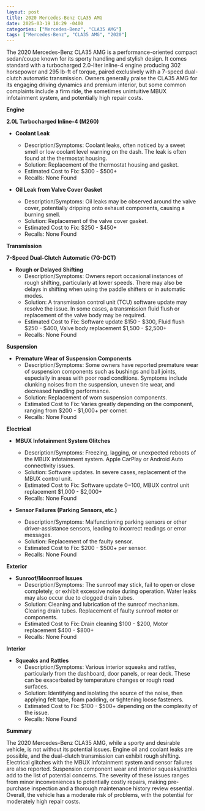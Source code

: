 ```yaml
---
layout: post
title: 2020 Mercedes-Benz CLA35 AMG
date: 2025-03-19 10:29 -0400
categories: ["Mercedes-Benz", "CLA35 AMG"]
tags: ["Mercedes-Benz", "CLA35 AMG", "2020"]
---
```

The 2020 Mercedes-Benz CLA35 AMG is a performance-oriented compact sedan/coupe known for its sporty handling and stylish design. It comes standard with a turbocharged 2.0-liter inline-4 engine producing 302 horsepower and 295 lb-ft of torque, paired exclusively with a 7-speed dual-clutch automatic transmission. Owners generally praise the CLA35 AMG for its engaging driving dynamics and premium interior, but some common complaints include a firm ride, the sometimes unintuitive MBUX infotainment system, and potentially high repair costs.

**Engine**

**2.0L Turbocharged Inline-4 (M260)**

*   **Coolant Leak**
    *   Description/Symptoms: Coolant leaks, often noticed by a sweet smell or low coolant level warning on the dash. The leak is often found at the thermostat housing.
    *   Solution: Replacement of the thermostat housing and gasket.
    *   Estimated Cost to Fix: $300 - $500+
    *   Recalls: None Found

*   **Oil Leak from Valve Cover Gasket**
    *   Description/Symptoms: Oil leaks may be observed around the valve cover, potentially dripping onto exhaust components, causing a burning smell.
    *   Solution: Replacement of the valve cover gasket.
    *   Estimated Cost to Fix: $250 - $450+
    *   Recalls: None Found

**Transmission**

**7-Speed Dual-Clutch Automatic (7G-DCT)**

*   **Rough or Delayed Shifting**
    *   Description/Symptoms: Owners report occasional instances of rough shifting, particularly at lower speeds. There may also be delays in shifting when using the paddle shifters or in automatic modes.
    *   Solution: A transmission control unit (TCU) software update may resolve the issue. In some cases, a transmission fluid flush or replacement of the valve body may be required.
    *   Estimated Cost to Fix: Software update $150 - $300, Fluid flush $250 - $400, Valve body replacement $1,500 - $2,500+
    *   Recalls: None Found

**Suspension**

*   **Premature Wear of Suspension Components**
    *   Description/Symptoms: Some owners have reported premature wear of suspension components such as bushings and ball joints, especially in areas with poor road conditions. Symptoms include clunking noises from the suspension, uneven tire wear, and decreased handling performance.
    *   Solution: Replacement of worn suspension components.
    *   Estimated Cost to Fix: Varies greatly depending on the component, ranging from $200 - $1,000+ per corner.
    *   Recalls: None Found

**Electrical**

*   **MBUX Infotainment System Glitches**
    *   Description/Symptoms: Freezing, lagging, or unexpected reboots of the MBUX infotainment system. Apple CarPlay or Android Auto connectivity issues.
    *   Solution: Software updates. In severe cases, replacement of the MBUX control unit.
    *   Estimated Cost to Fix: Software update $0-$100, MBUX control unit replacement $1,000 - $2,000+
    *   Recalls: None Found

*   **Sensor Failures (Parking Sensors, etc.)**
    *   Description/Symptoms: Malfunctioning parking sensors or other driver-assistance sensors, leading to incorrect readings or error messages.
    *   Solution: Replacement of the faulty sensor.
    *   Estimated Cost to Fix: $200 - $500+ per sensor.
    *   Recalls: None Found

**Exterior**

*   **Sunroof/Moonroof Issues**
    *   Description/Symptoms: The sunroof may stick, fail to open or close completely, or exhibit excessive noise during operation. Water leaks may also occur due to clogged drain tubes.
    *   Solution: Cleaning and lubrication of the sunroof mechanism. Clearing drain tubes. Replacement of faulty sunroof motor or components.
    *   Estimated Cost to Fix: Drain cleaning $100 - $200, Motor replacement $400 - $800+
    *   Recalls: None Found

**Interior**

*   **Squeaks and Rattles**
    *   Description/Symptoms: Various interior squeaks and rattles, particularly from the dashboard, door panels, or rear deck. These can be exacerbated by temperature changes or rough road surfaces.
    *   Solution: Identifying and isolating the source of the noise, then applying felt tape, foam padding, or tightening loose fasteners.
    *   Estimated Cost to Fix: $100 - $500+ depending on the complexity of the issue.
    *   Recalls: None Found

**Summary**

The 2020 Mercedes-Benz CLA35 AMG, while a sporty and desirable vehicle, is not without its potential issues. Engine oil and coolant leaks are possible, and the dual-clutch transmission can exhibit rough shifting. Electrical glitches with the MBUX infotainment system and sensor failures are also reported. Suspension component wear and interior squeaks/rattles add to the list of potential concerns. The severity of these issues ranges from minor inconveniences to potentially costly repairs, making pre-purchase inspection and a thorough maintenance history review essential. Overall, the vehicle has a moderate risk of problems, with the potential for moderately high repair costs.

